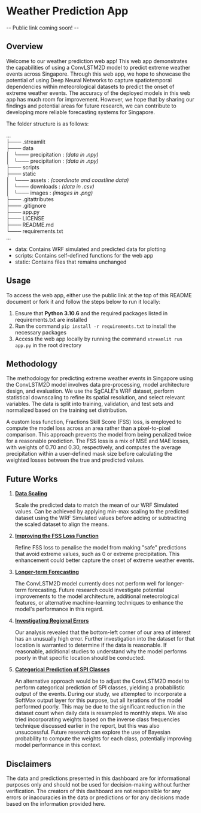 # **Weather Prediction App**

-- Public link coming soon! --

## **Overview**

<p>
    Welcome to our weather prediction web app! This web app demonstrates the capabilities of using a ConvLSTM2D model to predict extreme weather events across Singapore. Through this web app, we hope to showcase the potential of using Deep Neural Networks to capture spatiotemporal dependencies within meteorological datasets to predict the onset of extreme weather events. The accuracy of the deployed models in this web app has much room for improvement. However, we hope that by sharing our findings and potential areas for future research, we can contribute to developing more reliable forecasting systems for Singapore.
</P>
<p>
    The folder structure is as follows:
</p>
<p>
    ...</br>
    ├─── .streamlit</br>
    ├─── data</br>
    │&nbsp;&nbsp;&nbsp;└─── precipitation : <i>(data in .npy)</i></br>
    │&nbsp;&nbsp;&nbsp;└─── precipitation : <i>(data in .npy)</i></br>
    ├─── scripts</br>
    ├─── static</br>
    │&nbsp;&nbsp;&nbsp;└─── assets : <i>(coordinate and coastline data)</i></br>
    │&nbsp;&nbsp;&nbsp;└─── downloads : <i>(data in .csv)</i></br>
    │&nbsp;&nbsp;&nbsp;└─── images : <i>(images in .png)</i></br>
    ├─── .gitattributes</br>
    ├─── .gitignore</br>
    ├─── app.py</br>
    ├─── LICENSE</br>
    ├─── README.md</br>
    └─── requirements.txt</br>
    ...
</p>
<ul>
    <li>data: Contains WRF simulated and predicted data for plotting</li>
    <li>scripts: Contains self-defined functions for the web app</li>
    <li>static: Contains files that remains unchanged</li>
</ul>

## **Usage**

To access the web app, either use the public link at the top of this README document or fork it and follow the steps below to run it locally:

1. Ensure that **Python 3.10.6** and the required packages listed in requirements.txt are installed
2. Run the command `pip install -r requirements.txt` to install the necessary packages
3. Access the web app locally by running the command `streamlit run app.py` in the root directory

## **Methodology**

<p>
    The methodology for predicting extreme weather events in Singapore using the ConvLSTM2D model involves data pre-processing, model architecture design, and evaluation. We use the SgCALE's WRF dataset, perform statistical downscaling to refine its spatial resolution, and select relevant variables. The data is split into training, validation, and test sets and normalized based on the training set distribution.
</p>
<p>
    A custom loss function, Fractions Skill Score (FSS) loss, is employed to compute the model loss across an area rather than a pixel-to-pixel comparison. This approach prevents the model from being penalized twice for a reasonable prediction. The FSS loss is a mix of MSE and MAE losses, with weights of 0.70 and 0.30, respectively, and computes the average precipitation within a user-defined mask size before calculating the weighted losses between the true and predicted values.
</p>

## **Future Works**

<ol>
    <li>
        <u><b>Data Scaling</b></u>
        <p>
            Scale the predicted data to match the mean of our WRF Simulated values. Can be achieved by applying min-max scaling to the predicted dataset using the WRF Simulated values before adding or subtracting the scaled dataset to align the means.
        </p>
    </li>
    <li>
        <u><b>Improving the FSS Loss Function</b></u>
        <p>
            Refine FSS loss to penalise the model from making "safe" predictions that avoid extreme values, such as 0 or extreme precipitation. This enhancement could better capture the onset of extreme weather events.
        </p>
    </li>
    <li>
        <u><b>Longer-term Forecasting</b></u>
        <p>
            The ConvLSTM2D model currently does not perform well for longer-term forecasting. Future research could investigate potential improvements to the model architecture, additional meteorological features, or alternative machine-learning techniques to enhance the model's performance in this regard.
        </p>
    </li>
    <li>
        <u><b>Investigating Regional Errors</b></u>
        <p>
            Our analysis revealed that the bottom-left corner of our area of interest has an unusually high error. Further investigation into the dataset for that location is warranted to determine if the data is reasonable. If reasonable, additional studies to understand why the model performs poorly in that specific location should be conducted.
        </p>
    </li>
    <li>
        <u><b>Categorical Prediction of SPI Classes</b></u>
        <p>
            An alternative approach would be to adjust the ConvLSTM2D model to perform categorical prediction of SPI classes, yielding a probabilistic output of the events. During our study, we attempted to incorporate a SoftMax output layer for this purpose, but all iterations of the model performed poorly. This may be due to the significant reduction in the dataset count when daily data is resampled to monthly steps. We also tried incorporating weights based on the inverse class frequencies technique discussed earlier in the report, but this was also unsuccessful. Future research can explore the use of Bayesian probability to compute the weights for each class, potentially improving model performance in this context.
        </p>
    </li>
</ol>

## **Disclaimers**

<p>
    The data and predictions presented in this dashboard are for informational purposes only and should not be used for decision-making without further verification. The creators of this dashboard are not responsible for any errors or inaccuracies in the data or predictions or for any decisions made based on the information provided here.
</p>
